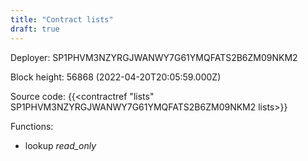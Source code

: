```yaml
---
title: "Contract lists"
draft: true
---
```

Deployer: SP1PHVM3NZYRGJWANWY7G61YMQFATS2B6ZM09NKM2


 



Block height: 56868 (2022-04-20T20:05:59.000Z)

Source code: {{<contractref "lists" SP1PHVM3NZYRGJWANWY7G61YMQFATS2B6ZM09NKM2 lists>}}

Functions:

* lookup _read_only_
